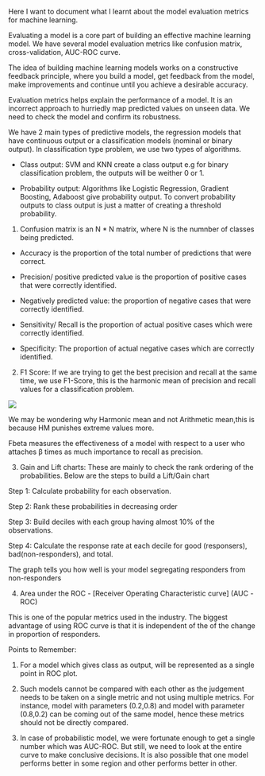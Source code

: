Here I want to document what I learnt about the model evaluation metrics for machine learning.

Evaluating a model is a core part of building an effective machine learning model. We have several model evaluation metrics like confusion matrix, cross-validation, AUC-ROC curve.

The idea of building machine learning models works on a constructive feedback principle, where you build a model, get feedback from the model, make improvements and continue until you achieve a desirable accuracy.

Evaluation metrics helps explain the performance of a model. It is an incorrect approach to hurriedly map predicted values on unseen data. We need to check the model and confirm its robustness.

We have 2 main types of predictive models, the regression models that have continuous output or a classification models (nominal or binary output). In classification type problem, we use two types of algorithms.

- Class output: SVM and KNN create a class output e.g for binary classification problem, the outputs will be weither 0 or 1.

- Probability output: Algorithms like Logistic Regression, Gradient Boosting, Adaboost give probability output. To convert probability outputs to class output is just a matter of creating a threshold probability.

1. Confusion matrix is an N * N matrix, where N is the numnber of classes being predicted. 

* Accuracy is the proportion of the total number of predictions that were correct.

* Precision/ positive predicted value is the proportion of positive cases that were correctly identified.

* Negatively predicted value: the proportion of negative cases that were correctly identified.

* Sensitivity/ Recall is the proportion of actual positive cases which were correctly identified.

* Specificity: The proportion of actual negative cases which are correctly identified.

2. F1 Score: If we are trying to get the best precision and recall at the same time, we use F1-Score, this is the harmonic mean of precision and recall values for a classification problem.

<img src = "https://i.stack.imgur.com/U0hjG.png">

We may be wondering why Harmonic mean and not Arithmetic mean,this is because HM punishes extreme values more.

Fbeta measures the effectiveness of a model with respect to a user who attaches β times as much importance to recall as precision.

3. Gain and Lift charts: These are mainly to check the rank ordering of the probabilities. Below are the steps to build a Lift/Gain chart

Step 1: Calculate probability for each observation.

Step 2: Rank these probabilities in decreasing order 

Step 3: Build deciles with each group having almost 10% of the observations.

Step 4: Calculate the response rate at each decile for good (responsers), bad(non-responders), and total.

The graph tells you how well is your model segregating responders from non-responders

4. Area under the ROC - [Receiver Operating Characteristic curve] (AUC -ROC)

This is one of the popular metrics used in the industry. The biggest advantage of using ROC curve is that it is independent of the of the change in proportion of responders.

Points to Remember:

1. For a model which gives class as output, will be represented as a single point in ROC plot.

2. Such models cannot be compared with each other as the judgement needs to be taken on a single metric and not using multiple metrics. For instance, model with parameters (0.2,0.8) and model with parameter (0.8,0.2) can be coming out of the same model, hence these metrics should not be directly compared.

3. In case of probabilistic model, we were fortunate enough to get a single number which was AUC-ROC. But still, we need to look at the entire curve to make conclusive decisions. It is also possible that one model performs better in some region and other performs better in other.